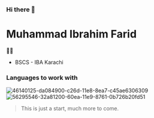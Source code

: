 ### Hi there 👋


# Muhammad Ibrahim Farid
🧑‍🎓
-  BSCS - IBA Karachi


### Languages to work with

![46140125-da084900-c26d-11e8-8ea7-c45ae6306309](https://user-images.githubusercontent.com/113703307/192153701-dde0d04f-50d1-40ef-9c68-c868fbd4d0ca.png)
![56295546-32a81200-60ea-11e9-8761-0b726b20fd51](https://user-images.githubusercontent.com/113703307/192153740-777e5877-6e14-42c7-b86e-6a0eac8f0230.png)


>This is just a start, much more to come.

<!--
**EmIbrahim/EmIbrahim** is a ✨ _special_ ✨ repository because its `README.md` (this file) appears on your GitHub profile.

Here are some ideas to get you started:

- 🔭 I’m currently working on ...
- 🌱 I’m currently learning ...
- 👯 I’m looking to collaborate on ...
- 🤔 I’m looking for help with ...
- 💬 Ask me about ...
- 📫 How to reach me: emibrahim577@gmail.com
- 😄 Pronouns: He/Him
- ⚡ Fun fact: ...
-->
